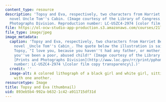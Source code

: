 ```yaml
---
content_type: resource
description: 'Topsy and Eva, respectively, two characters from Harriet Beecher Stowe''s
  novel Uncle Tom''s Cabin. (Image courtesy of the Library of Congress, Prints and
  Photographs Division. Reproduction number: LC-USZC4-2974 [color film copy transparency].)'
file: https://ol-ocw-studio-app-production.s3.amazonaws.com/courses/21l-501-the-american-novel-fall-2006/893eb5b4992ab6321c42a911715df31d_21l-501f06-th.jpg
file_type: image/jpeg
image_metadata:
  caption: 'Topsy and Eva, respectively, two characters from Harriet Beecher Stowe''s
    novel _Uncle Tom''s Cabin_. The quote below the illustration is said by Eva to
    Topsy, "I love you, because you haven''t had any father, or mother, or friends;-because
    you''ve been a poor, abused child!" (Image courtesy of the Library of Congress,
    [Prints and Photographs Division](http://www.loc.gov/rr/print/pphome.html). Reproduction
    number: LC-USZC4-2974 \[color film copy transparency\].)'
  credit: ''
  image-alt: A colored lithograph of a black girl and white girl, sitting affectionately
    with one another.
resourcetype: Image
title: Topsy and Eva (thumbnail)
uid: 893eb5b4-992a-b632-1c42-a911715df31d
---
```

